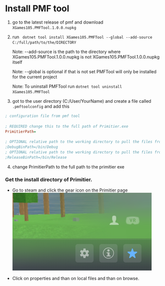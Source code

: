 # Install PMF tool

1) go to the latest release of pmf and download ```XGames105.PMFTool.1.0.0.nupkg ```

2) run ``` dotnet tool install XGames105.PMFTool --global --add-source C:/full/path/to/the/DIRECTORY```

    Note: --add-source is the path to the directory where XGames105.PMFTool.1.0.0.nupkg is not XGames105.PMFTool.1.0.0.nupkg itself

    Note: --global is optional if that is not set PMFTool will only be installed for the current project

    Note: To uninstall PMFTool run ```dotnet tool uninstall XGames105.PMFTool ```

3) got to the user directory (C:/User/YourName) and create a file called ```.pmftoolconfig``` and add this 
```ini
; configuration file from pmf tool

; REQUIRED change this to the full path of Primitier.exe
PrimitierPath=

; OPTIONAL relative path to the working directory to pull the files from when packing a mod in debug mode
;DebugBinPath=/bin/Debug
; OPTIONAL relative path to the working directory to pull the files from when packing a mod in release mode
;ReleaseBinPath=/bin/Release
```

4) change PrimitierPath to the full path to the primitier exe



### Get the install directory of Primitier.
* Go to steam and click the gear icon on the Primitier page
![Gear](../../GearIcon.png)

* Click on properties and than on local files and than on browse.
